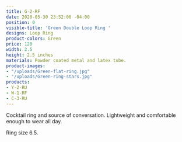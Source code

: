 ```yaml
---
title: G-2-RF
date: 2020-05-30 23:52:00 -04:00
position: 0
visible-title: 'Green Double Loop Ring '
designs: Loop Ring
product-colors: Green
price: 120
width: 2.5
height: 2.5 inches
materials: Powder coated metal and latex tube.
product-images:
- "/uploads/Green-flat-ring.jpg"
- "/uploads/Green-ring-stars.jpg"
products:
- Y-2-RU
- W-1-RF
- C-3-RU
---
```


Cocktail ring and source of conversation. Lightweight and comfortable enough to wear all day.

Ring size 6.5.